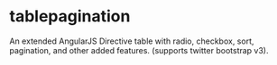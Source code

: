 # tablepagination
An extended AngularJS Directive table with radio, checkbox, sort, pagination, and other added features. (supports twitter bootstrap v3).
